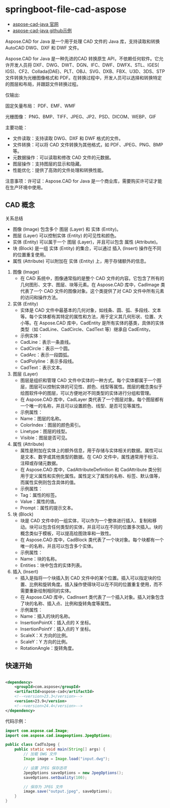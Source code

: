 # springboot-file-cad-aspose

- [aspose-cad-java 官网](https://releases.aspose.com/cad/java/)
- [aspose-cad-java github示例](https://github.com/aspose-cad/Aspose.CAD-for-Java/tree/master/Examples)

Aspose.CAD for Java 是一个用于处理 CAD 文件的 Java 库，支持读取和转换 AutoCAD DWG、DXF 和 DWF 文件。

Aspose.CAD for Java 是一种先进的CAD 转换原生 API，不依赖任何软件。它允许开发人员将 DXF、DWG、DWT、DGN、IFC、DWF、DWFX、STL、IGES(
IGS)、CF2、Collada(DAE)、PLT、OBJ、SVG、DXB、FBX、U3D、3DS、STP 文件转换为光栅图像格式和 PDF。在转换过程中，开发人员可以选择和转换特定的图层和布局，并跟踪文件转换过程。

仅输出:

固定矢量布局： PDF、EMF、WMF

光栅图像： PNG、BMP、TIFF、JPEG、JP2、PSD、DICOM、WEBP、GIF

主要功能：

* 文件读取：支持读取 DWG、DXF 和 DWF 格式的文件。
* 文件转换：可以将 CAD 文件转换为其他格式，如 PDF、JPEG、PNG、BMP 等。
* 元数据操作：可以读取和修改 CAD 文件的元数据。
* 图层操作：支持图层的显示和隐藏。
* 性能优化：提供了高效的文件处理和转换性能。

注意事项：许可证：Aspose.CAD for Java 是一个商业库，需要购买许可证才能在生产环境中使用。

## CAD 概念

关系总结

* 图像 (Image) 包含多个 图层 (Layer) 和 实体 (Entity)。
* 图层 (Layer) 可以控制实体 (Entity) 的可见性和颜色。
* 实体 (Entity) 可以属于一个 图层 (Layer)，并且可以包含 属性 (Attribute)。
* 块 (Block) 是一组 实体 (Entity) 的集合，可以通过 插入 (Insert) 操作在不同的位置重复使用。
* 属性 (Attribute) 可以附加在 实体 (Entity) 上，用于存储额外的信息。

1. 图像 (Image)
    * 在 CAD 系统中，图像通常指的是整个 CAD 文件的内容。它包含了所有的几何图形、文字、图层、块等元素。在 Aspose.CAD
      库中，CadImage 类代表了一个 CAD 文件的图像对象。这个类提供了对 CAD 文件中所有元素的访问和操作方法。
2. 实体 (Entity)
    * 实体是 CAD 文件中最基本的几何对象，如线条、圆、弧、多段线、文本等。每个实体都有其特定的属性和方法，用于定义其几何形状、位置、大小等。在
      Aspose.CAD 库中，CadEntity 是所有实体的基类，具体的实体类型（如 CadLine、CadCircle、CadText 等）继承自 CadEntity。
    * 示例实体：
    * CadLine：表示一条直线。
    * CadCircle：表示一个圆。
    * CadArc：表示一段圆弧。
    * CadPolyline：表示多段线。
    * CadText：表示文本。
3. 图层 (Layer)
    * 图层是组织和管理 CAD 文件中实体的一种方式。每个实体都属于一个图层，图层可以控制实体的可见性、颜色、线型等属性。图层的概念类似于绘图软件中的图层，可以方便地对不同类型的实体进行分组和管理。
    * 在 Aspose.CAD 库中，CadLayer 类代表了一个图层对象。每个图层都有一个唯一的名称，并且可以设置颜色、线型、是否可见等属性。
    * 示例属性：
    * Name：图层的名称。
    * ColorIndex：图层的颜色索引。
    * Linetype：图层的线型。
    * Visible：图层是否可见。
4. 属性 (Attribute)
    * 属性是附加在实体上的额外信息，用于存储与实体相关的数据。属性可以是文本、数字或其他类型的数据。在 CAD
      文件中，属性通常用于标注、注释或存储元数据。
    * 在 Aspose.CAD 库中，CadAttributeDefinition 和 CadAttribute 类分别用于定义属性和实例化属性。属性定义了属性的名称、标签、默认值等，而属性实例则包含具体的值。
    * 示例属性：
    * Tag：属性的标签。
    * Value：属性的值。
    * Prompt：属性的提示文本。
5. 块 (Block)
    * 块是 CAD 文件中的一组实体，可以作为一个整体进行插入、复制和移动。块可以包含任何类型的实体，并且可以在不同的位置多次插入。块的概念类似于模板，可以提高绘图效率和一致性。
    * 在 Aspose.CAD 库中，CadBlock 类代表了一个块对象。每个块都有一个唯一的名称，并且可以包含多个实体。
    * 示例属性：
    * Name：块的名称。
    * Entities：块中包含的实体列表。
6. 插入 (Insert)
    * 插入是指将一个块插入到 CAD 文件中的某个位置。插入可以指定块的位置、比例和旋转角度。插入操作使得块可以在不同的位置重复使用，而不需要重新绘制相同的实体。
    * 在 Aspose.CAD 库中，CadInsert 类代表了一个插入对象。插入对象包含了块的名称、插入点、比例和旋转角度等属性。
    * 示例属性：
    * Name：插入的块的名称。
    * InsertionPointX：插入点的 X 坐标。
    * InsertionPointY：插入点的 Y 坐标。
    * ScaleX：X 方向的比例。
    * ScaleY：Y 方向的比例。
    * RotationAngle：旋转角度。

## 快速开始

```xml

<dependency>
    <groupId>com.aspose</groupId>
    <artifactId>aspose-cad</artifactId>
    <!--<version>23.3</version>-->
    <version>23.9</version>
    <!--<version>24.4</version>-->
</dependency>
```

代码示例：

```java
import com.aspose.cad.Image;
import com.aspose.cad.imageoptions.JpegOptions;

public class CadToJpeg {
    public static void main(String[] args) {
        // 加载 DWG 文件
        Image image = Image.load("input.dwg");

        // 设置 JPEG 保存选项
        JpegOptions saveOptions = new JpegOptions();
        saveOptions.setQuality(100);

        // 保存为 JPEG 文件
        image.save("output.jpeg", saveOptions);
    }
}

```